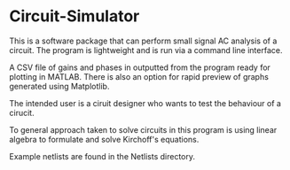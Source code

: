 # Circuit-Simulator
This is a software package that can perform small signal AC analysis of a circuit.
The program is lightweight and is run via a command line interface.

A CSV file of gains and phases in outputted from the program ready for plotting in MATLAB.
There is also an option for rapid preview of graphs generated using Matplotlib.

The intended user is a ciruit designer who wants to test the behaviour of a cirucit.

To general approach taken to solve circuits in this program is using linear algebra to formulate and solve Kirchoff's equations.

Example netlists are found in the Netlists directory.
